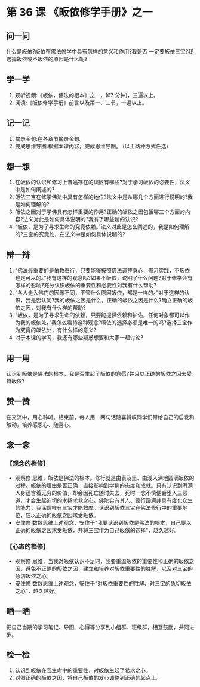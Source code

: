 
# 第 36 课 《皈依修学手册》之一

## 问一问

什么是皈依?皈依在佛法修学中具有怎样的意义和作用?我是否
一定要皈依三宝?我选择皈依或不皈依的原因是什么呢?

## 学一学

1. 观听视频:《皈依，佛法的根本》之一，(67 分钟)，三遍以上。
2. 阅读:《皈依修学手册》前言以及第一、二节，一遍以上。

## 记一记

1. 摘录金句:在各章节摘录金句。
2. 完成思维导图:根据本课内容，完成思维导图。
   (以上两种方式任选)

## 想一想

1. 在皈依的认识和修习上普遍存在的误区有哪些?对于学习皈依的必要性，法义中是如何阐述的?
2. 皈依三宝在修学佛法中具有怎样的地位?法义中是从哪几个方面进行说明的?我是如何理解的?
3. 皈依之因对于学佛具有怎样重要的作用?正确的皈依之因包括哪三个方面的内容?法义对此是如何具体说明的?我有了哪些新的认识?
4. “皈依，是为了寻求生命的究竟依赖。”法义对此是怎么阐述的，我是如何理解的?三宝的究竟处，在法义中是如何具体说明的?

## 辩一辩

1. “佛法最重要的是依教奉行，只要能够按照佛法调整身心，修习实践，不皈依也是可以的。”我有这样的观念吗?如果不皈依，说明了什么问题?对于修学会有怎样的影响?充分认识皈依的重要性和必要性对我有什么帮助?
2. “各人走入佛门的因缘不同，不管什么原因皈依，都是一样的。”对于这样的认识，我是否认同?我的皈依之因是什么，正确的皈依之因是什么?确立正确的皈依之因，对我有什么样的帮助?
3. “皈依，是为了寻求生命的依赖，只要能提供依赖和护佑，任何对象都可以作为我的皈依处。”我怎么看待这种观念?皈依的选择必须是唯一的吗?选择三宝作为究竟的皈依处，有什么样的意义?
4. 对于本课的学习，我还有哪些疑惑想要和大家一起讨论?

## 用一用

认识到皈依是佛法的根本，我是否生起了皈依的意愿?并且以正确的皈依之因去受持皈依?

## 赞一赞

在交流中，用心聆听。结束前，每人用一两句话随喜赞叹同学们带给自己的启发和触动，培养感恩心、随喜心。

## 念一念

### 【观念的禅修】

  - 观察修
    思维，皈依是佛法的根本。修行就是由表及里、由浅入深地圆满皈依的过程。皈依的理由是否正确，直接影响到学佛的态度和成就。只有认识到暇满人身蕴含着无穷的价值，却会因死亡随时失去，死时一念不慎便会堕入三恶道，才会生起迫切的求拯求救之心。佛陀实有其人、德行圆满并具有度化众生的能力，我深信唯有三宝才能救度。认识到皈依三宝在佛法修行中的重要地位，应以正确的皈依之因求受皈依。
  - 安住修
    数数思维上述观念，安住于“我要认识到皈依是佛法的根本，自己要以正确的皈依之因求受皈依，并将三宝作为自己皈依的选择”，越久越好。

### 【心态的禅修】

  - 观察修
    思维，当我对皈依认识不足时，我要重温皈依的重要性和正确的皈依之因，避免不正确的皈依之因，建立和培养对皈依重要性的胜解，以及对三宝的急切皈依之心。
  - 安住修
    数数思维上述观念，安住于“对皈依重要性的胜解、对三宝的急切皈依之心”，越久越好。

## 晒一晒

把自己当期的学习笔记、导图、心得等分享到小组群、班级群，相互鼓励，共同进步。

## 检一检

1. 认识到皈依在我生命中的重要性，对皈依生起了希求之心。
2. 对照正确的皈依之因，将自己皈依的发心调整到正确的起点上。
